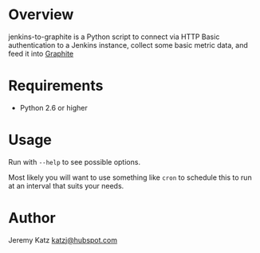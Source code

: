 # Overview
jenkins-to-graphite is a Python script to connect via HTTP Basic authentication
to a Jenkins instance, collect some basic metric data, and feed it into [Graphite](http://graphite.readthedocs.io/en/stable/)

# Requirements
* Python 2.6 or higher

# Usage
Run with `--help` to see possible options.

Most likely you will want to use something like `cron` to schedule this to
run at an interval that suits your needs.

# Author
Jeremy Katz <katzj@hubspot.com>
